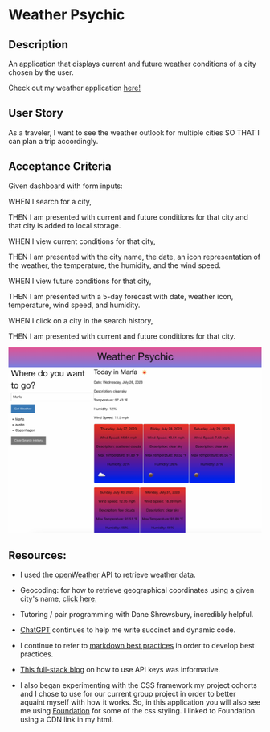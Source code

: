 # Weather Psychic


## Description
An application that displays current and future weather conditions of a city chosen by the user.

Check out my weather application [here!](https://k8sterchi.github.io/weather-psychic/)


## User Story
As a traveler, I want to see the weather outlook for multiple cities SO THAT I can plan a trip accordingly.


## Acceptance Criteria
Given dashboard with form inputs:

WHEN I search for a city, 

THEN I am presented with current and future conditions for that city and that city is added to local storage. 

WHEN I view current conditions for that city, 

THEN I am presented with the city name, the date, an icon representation of the weather, the temperature, the humidity, and the wind speed. 

WHEN I view future conditions for that city,

THEN I am presented with a 5-day forecast with date, weather icon, temperature, wind speed, and humidity.

WHEN I click on a city in the search history,

THEN I am presented with current and future conditions for that city. 

![Preview of application](./Assets/images/WeatherApp_preview.png)

## Resources:

- I used the [openWeather](https://openweathermap.org/) API to retrieve weather data.


- Geocoding: for how to retrieve geographical coordinates using a given city's name, [click here.](https://openweathermap.org/api/geocoding-api)

- Tutoring / pair programming with Dane Shrewsbury, incredibly helpful. 

- [ChatGPT](https://openai.com/chatgpt) continues to help me write succinct and dynamic code. 

- I continue to refer to [markdown best practices](https://www.markdownguide.org/basic-syntax) in order to develop best practices.

- [This full-stack blog](https://coding-boot-camp.github.io/full-stack/apis/how-to-use-api-keys) on how to use API keys was informative.

- I also began experimenting with the CSS framework my project cohorts and I chose to use for our current group project in order to better aquaint myself with how it works. So, in this application you will also see me using [Foundation](https://get.foundation/) for some of the css styling. I linked to Foundation using a CDN link in my html. 

